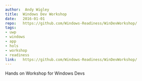```yaml
---	
author:  Andy Wigley 
title:	Windows Dev Workshop
date:	2016-01-01
repo:	https://github.com/Windows-Readiness/WinDevWorkshop/
tags:	
- uwp
- windows 
- app 
- hols
- workshop 
- readiness
link:	https://github.com/Windows-Readiness/WinDevWorkshop/
---	
```

Hands on Workshop for Windows Devs 
